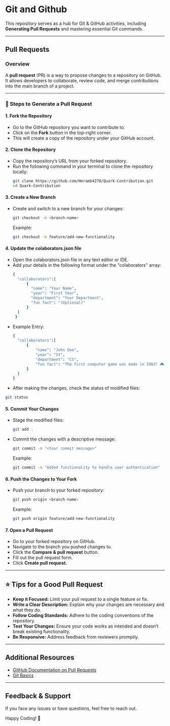 # Git and Github

This repository serves as a hub for Git & GitHub activities, including **Generating Pull Requests** and mastering essential Git commands.

---
## Pull Requests
### Overview
A **pull request** (PR) is a way to propose changes to a repository on GitHub. It allows developers to collaborate, review code, and merge contributions into the main branch of a project.

---

### 📝 Steps to Generate a Pull Request

#### 1. **Fork the Repository**

- Go to the GitHub repository you want to contribute to.
- Click on the **Fork** button in the top-right corner.
- This will create a copy of the repository under your GitHub account.

#### 2. **Clone the Repository**

- Copy the repository’s URL from your forked repository.
- Run the following command in your terminal to clone the repository locally:
  ```bash
  git clone https://github.com/Heramb4270/Quark-Contribution.git
  cd Quark-Contribution
  ```

#### 3. **Create a New Branch**

- Create and switch to a new branch for your changes:
  ```bash
  git checkout -b <branch-name>
  ```
  Example:
  ```bash
  git checkout -b feature/add-new-functionality
  ```

#### 4. Update the **colaborators.json** file

- Open the colaborators.json file in any text editor or IDE.
- Add your details in the following format under the "colaborators" array:
  ```bash
  {
    "collaborators":[
        {
          "name": "Your Name",
          "year": "First Year",
          "department": "Your Department",
          "fun fact": "(Optional)"
        }
    ]
   }
  ```
- Example Entry:
  ```bash
  {
    "collaborators":[
        {
            "name": "John Doe",
            "year": "SY",
            "department": "CS",
            "fun fact": "The first computer game was made in 1962! 🎮"
        }
    ]
  }  
  ```
-  After making the changes, check the status of modified files:
  ```bash
  git status
  ```

#### 5. **Commit Your Changes**

- Stage the modified files:
  ```bash
  git add .
  ```
- Commit the changes with a descriptive message:
  ```bash
  git commit -m "<Your commit message>"
  ```
  Example:
  ```bash
  git commit -m "Added functionality to handle user authentication"
  ```

#### 6. **Push the Changes to Your Fork**

- Push your branch to your forked repository:
  ```bash
  git push origin <branch-name>
  ```
  Example:
  ```bash
  git push origin feature/add-new-functionality
  ```

#### 7. **Open a Pull Request**

- Go to your forked repository on GitHub.
- Navigate to the branch you pushed changes to.
- Click the **Compare & pull request** button.
- Fill out the pull request form.
- Click **Create pull request.**

---

## ⭐ Tips for a Good Pull Request

- **Keep it Focused:** Limit your pull request to a single feature or fix.
- **Write a Clear Description:** Explain why your changes are necessary and what they do.
- **Follow Coding Standards:** Adhere to the coding conventions of the repository.
- **Test Your Changes:** Ensure your code works as intended and doesn’t break existing functionality.
- **Be Responsive:** Address feedback from reviewers promptly.

---

## Additional Resources

- [GitHub Documentation on Pull Requests](https://docs.github.com/en/pull-requests)
- [Git Basics](https://git-scm.com/book/en/v2)

---

## Feedback & Support

If you face any issues or have questions, feel free to reach out.

Happy Coding! 🚀


